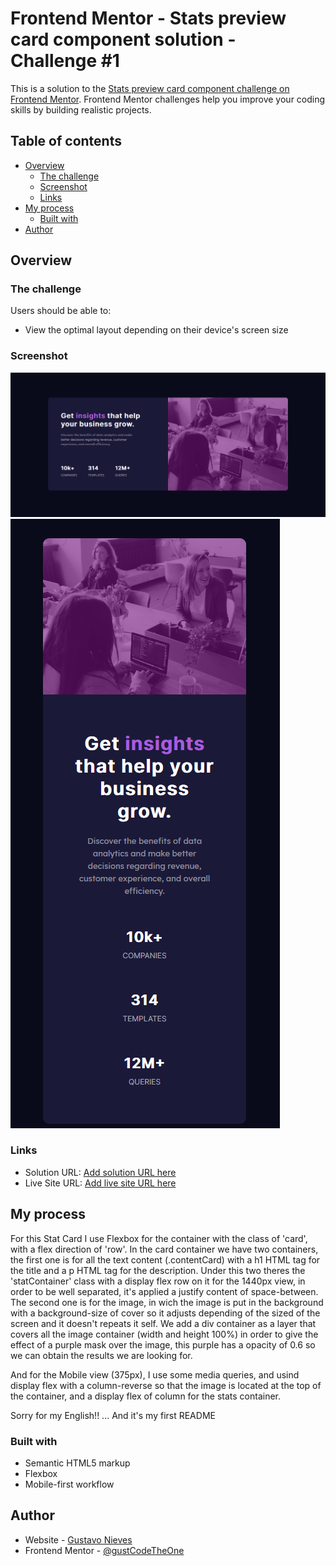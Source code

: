 # Frontend Mentor - Stats preview card component solution - Challenge #1

This is a solution to the [Stats preview card component challenge on Frontend Mentor](https://www.frontendmentor.io/challenges/stats-preview-card-component-8JqbgoU62). Frontend Mentor challenges help you improve your coding skills by building realistic projects.

## Table of contents

- [Overview](#overview)
  - [The challenge](#the-challenge)
  - [Screenshot](#screenshot)
  - [Links](#links)
- [My process](#my-process)
  - [Built with](#built-with)
- [Author](#author)

## Overview

### The challenge

Users should be able to:

- View the optimal layout depending on their device's screen size

### Screenshot

![](./StatsPreviewCardComponent-PC.png)
![](./StatsPreviewCardComponent-Mobile.png)

### Links

- Solution URL: [Add solution URL here](https://your-solution-url.com)
- Live Site URL: [Add live site URL here](https://your-live-site-url.com)

## My process

For this Stat Card I use Flexbox for the container with the class of 'card', with a flex direction of 'row'. In the card container we have two containers, the first one is for all the text content (.contentCard) with a h1 HTML tag for the title and a p HTML tag for the description. Under this two theres the 'statContainer' class with a display flex row on it for the 1440px view, in order to be well separated, it's applied a justify content of space-between.
The second one is for the image, in wich the image is put in the background with a background-size of cover so it adjusts depending of the sized of the screen and it doesn't repeats it self. We add a div container as a layer that covers all the image container (width and height 100%) in order to give the effect of a purple mask over the image, this purple has a opacity of 0.6 so we can obtain the results we are looking for.

And for the Mobile view (375px), I use some media queries, and usind display flex with a column-reverse so that the image is located at the top of the container, and a display flex of column for the stats container.

Sorry for my English!! ... And it's my first README

### Built with

- Semantic HTML5 markup
- Flexbox
- Mobile-first workflow

## Author

- Website - [Gustavo Nieves](https://github.com/gustCodeTheOne)
- Frontend Mentor - [@gustCodeTheOne](https://www.frontendmentor.io/profile/gustCodeTheOne)
